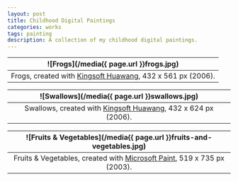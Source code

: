 ```yaml
---
layout: post
title: Childhood Digital Paintings
categories: works
tags: painting
description: A collection of my childhood digital paintings.
---
```


![Frogs](/media{{ page.url }}frogs.jpg) |
:----------: |
Frogs, created with [Kingsoft Huawang](http://cp.iciba.com/huawang.html), 432 x 561 px (2006). |

![Swallows](/media{{ page.url }}swallows.jpg) |
:----------: |
Swallows, created with [Kingsoft Huawang](http://cp.iciba.com/huawang.html), 432 x 624 px (2006). |

![Fruits & Vegetables](/media{{ page.url }}fruits-and-vegetables.jpg) |
:----------: |
Fruits & Vegetables, created with [Microsoft Paint](https://en.wikipedia.org/wiki/Microsoft_Paint), 519 x 735 px (2003). |
